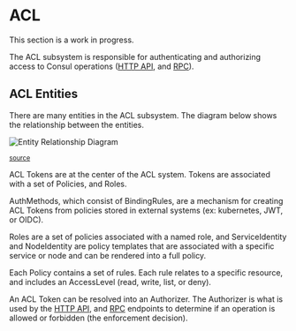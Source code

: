 # ACL

This section is a work in progress.

The ACL subsystem is responsible for authenticating and authorizing access to Consul
operations ([HTTP API], and [RPC]). 

[HTTP API]: ../http-api
[RPC]: ../rpc

## ACL Entities

There are many entities in the ACL subsystem. The diagram below shows the relationship
between the entities.

![Entity Relationship Diagram](./erd.svg)

<sup>[source](./erd.mmd)</sup>

ACL Tokens are at the center of the ACL system. Tokens are associated with a set of
Policies, and Roles.

AuthMethods, which consist of BindingRules, are a mechanism for creating ACL Tokens from
policies stored in external systems (ex: kubernetes, JWT, or OIDC).

Roles are a set of policies associated with a named role, and ServiceIdentity and
NodeIdentity are policy templates that are associated with a specific service or node and
can be rendered into a full policy.

Each Policy contains a set of rules. Each rule relates to a specific resource, and
includes an AccessLevel (read, write, list, or deny).

An ACL Token can be resolved into an Authorizer. The Authorizer is what is used by the
[HTTP API], and [RPC] endpoints to determine if an operation is allowed or forbidden (the
enforcement decision).
